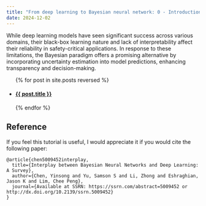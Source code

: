 ```yaml
---
title: "From deep learning to Bayesian neural network: 0 - Introduction"
date: 2024-12-02
---
```


While deep learning models have seen significant success across various domains, their black-box learning nature and lack of interpretability affect their reliability in safety-critical applications. In response to these limitations, the Bayesian paradigm offers a promising alternative by incorporating uncertainty estimation into model predictions, enhancing transparency and decision-making. 

<ul>
  {% for post in site.posts reversed %}
    <li>
      <h4><a href="{{ site.url }}{{ site.baseurl }}{{ post.url }}">{{ post.title }}</a></h4>
    </li>
  {% endfor %}
</ul>

## Reference
If you feel this tutorial is useful, I would appreciate it if you would cite the following paper:
```
@article{chen5009452interplay,
  title={Interplay between Bayesian Neural Networks and Deep Learning: A Survey},
  author={Chen, Yinsong and Yu, Samson S and Li, Zhong and Eshraghian, Jason K and Lim, Chee Peng},
  journal={Available at SSRN: https://ssrn.com/abstract=5009452 or http://dx.doi.org/10.2139/ssrn.5009452}
}
```